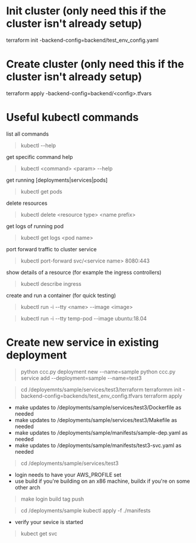 # Init cluster (only need this if the cluster isn't already setup)
terraform init -backend-config=backend/test_env_config.yaml

# Create cluster (only need this if the cluster isn't already setup)
terraform apply -backend-config=backend/\<config\>.tfvars


# Useful kubectl commands
list all commands
> kubectl --help

get specific command help
> kubectl \<command\> \<param\> --help

get running [deployments|services|pods]
> kubectl get pods

delete resources
> kubectl delete \<resource type\> \<name prefix\>

get logs of running pod
> kubectl get logs \<pod name\>

port forward traffic to cluster service
> kubectl port-forward svc/\<service name\> 8080:443

show details of a resource (for example the ingress controllers)
> kubectl describe ingress

create and run a container (for quick testing)
> kubectl run -i --tty \<name\> --image \<image\>

> kubectl run -i --tty temp-pod --image ubuntu:18.04

# Create new service in existing deployment
> python ccc.py <repo path> deployment new --name=sample
> python ccc.py <repo path> service add --deployment=sample --name=test3

> cd <repo path>/deployemnts/sample/services/test3/terraform
> terraformm init -backend-config=backends/test_env_config.tfvars
> terraform apply

* make updates to <repo path>/deployments/sample/services/test3/Dockerfile as needed
* make updates to <repo path>/deployments/sample/services/test3/Makefile as needed
* make updates to <repo path>/deployments/sample/manifests/sample-dep.yaml as needed
* make updates to <repo path>/deployments/sample/manifests/test3-svc.yaml as needed

> cd <repo path>/deployments/sample/services/test3

* login needs to have your AWS_PROFILE set
* use build if you're building on an x86 machine, buildx if you're on  some other arch
> make login build tag push

> cd <repo path>/deployments/sample
> kubectl apply -f ./manifests

* verify your sevice is started
> kubect get svc

